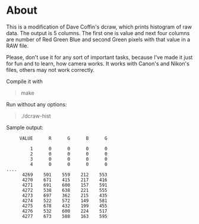 # About

This is a modification of Dave Coffin's dcraw, which prints histogram of raw data. The output is 5 columns. The first one is value and next four columns are number of Red Green Blue and second Green pixels with that value in a RAW file.

Please, don't use it for any sort of important tasks, because I've made it just for fun and to learn, how camera works. It works with Canon's and Nikon's files, others may not work correctly.

Compile it with
> make

Run without any options:
> ./dcraw-hist <raw file>

Sample output:

```
     VALUE      R      G      B      G

         1      0      0      0      0
         2      0      0      0      0
         3      0      0      0      0
         4      0      0      0      0
....
      4269    501    559    212    553
      4270    671    415    217    416
      4271    691    600    157    591
      4272    538    638    221    555
      4273    697    362    215    435
      4274    522    572    149    581
      4275    678    432    199    455
      4276    532    600    224    517
      4277    673    588    163    595

```
